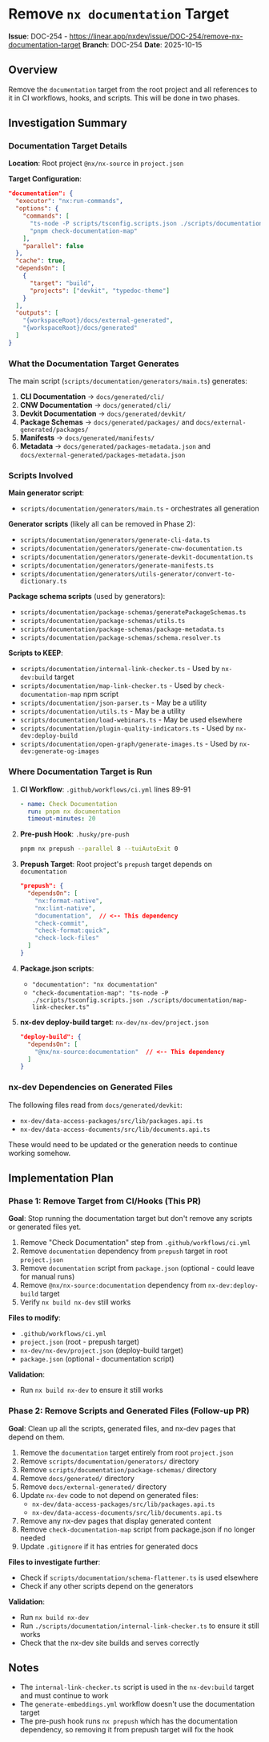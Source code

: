# Remove `nx documentation` Target

**Issue**: DOC-254 - https://linear.app/nxdev/issue/DOC-254/remove-nx-documentation-target
**Branch**: DOC-254
**Date**: 2025-10-15

## Overview

Remove the `documentation` target from the root project and all references to it in CI workflows, hooks, and scripts. This will be done in two phases.

## Investigation Summary

### Documentation Target Details

**Location**: Root project `@nx/nx-source` in `project.json`

**Target Configuration**:
```json
"documentation": {
  "executor": "nx:run-commands",
  "options": {
    "commands": [
      "ts-node -P scripts/tsconfig.scripts.json ./scripts/documentation/generators/main.ts",
      "pnpm check-documentation-map"
    ],
    "parallel": false
  },
  "cache": true,
  "dependsOn": [
    {
      "target": "build",
      "projects": ["devkit", "typedoc-theme"]
    }
  ],
  "outputs": [
    "{workspaceRoot}/docs/external-generated",
    "{workspaceRoot}/docs/generated"
  ]
}
```

### What the Documentation Target Generates

The main script (`scripts/documentation/generators/main.ts`) generates:

1. **CLI Documentation** → `docs/generated/cli/`
2. **CNW Documentation** → `docs/generated/cli/`
3. **Devkit Documentation** → `docs/generated/devkit/`
4. **Package Schemas** → `docs/generated/packages/` and `docs/external-generated/packages/`
5. **Manifests** → `docs/generated/manifests/`
6. **Metadata** → `docs/generated/packages-metadata.json` and `docs/external-generated/packages-metadata.json`

### Scripts Involved

**Main generator script**:
- `scripts/documentation/generators/main.ts` - orchestrates all generation

**Generator scripts** (likely all can be removed in Phase 2):
- `scripts/documentation/generators/generate-cli-data.ts`
- `scripts/documentation/generators/generate-cnw-documentation.ts`
- `scripts/documentation/generators/generate-devkit-documentation.ts`
- `scripts/documentation/generators/generate-manifests.ts`
- `scripts/documentation/generators/utils-generator/convert-to-dictionary.ts`

**Package schema scripts** (used by generators):
- `scripts/documentation/package-schemas/generatePackageSchemas.ts`
- `scripts/documentation/package-schemas/utils.ts`
- `scripts/documentation/package-schemas/package-metadata.ts`
- `scripts/documentation/package-schemas/schema.resolver.ts`

**Scripts to KEEP**:
- `scripts/documentation/internal-link-checker.ts` - Used by `nx-dev:build` target
- `scripts/documentation/map-link-checker.ts` - Used by `check-documentation-map` npm script
- `scripts/documentation/json-parser.ts` - May be a utility
- `scripts/documentation/utils.ts` - May be a utility
- `scripts/documentation/load-webinars.ts` - May be used elsewhere
- `scripts/documentation/plugin-quality-indicators.ts` - Used by `nx-dev:deploy-build`
- `scripts/documentation/open-graph/generate-images.ts` - Used by `nx-dev:generate-og-images`

### Where Documentation Target is Run

1. **CI Workflow**: `.github/workflows/ci.yml` lines 89-91
   ```yaml
   - name: Check Documentation
     run: pnpm nx documentation
     timeout-minutes: 20
   ```

2. **Pre-push Hook**: `.husky/pre-push`
   ```bash
   pnpm nx prepush --parallel 8 --tuiAutoExit 0
   ```

3. **Prepush Target**: Root project's `prepush` target depends on `documentation`
   ```json
   "prepush": {
     "dependsOn": [
       "nx:format-native",
       "nx:lint-native",
       "documentation",  // <-- This dependency
       "check-commit",
       "check-format:quick",
       "check-lock-files"
     ]
   }
   ```

4. **Package.json scripts**:
   - `"documentation": "nx documentation"`
   - `"check-documentation-map": "ts-node -P ./scripts/tsconfig.scripts.json ./scripts/documentation/map-link-checker.ts"`

5. **nx-dev deploy-build target**: `nx-dev/nx-dev/project.json`
   ```json
   "deploy-build": {
     "dependsOn": [
       "@nx/nx-source:documentation"  // <-- This dependency
     ]
   }
   ```

### nx-dev Dependencies on Generated Files

The following files read from `docs/generated/devkit`:
- `nx-dev/data-access-packages/src/lib/packages.api.ts`
- `nx-dev/data-access-documents/src/lib/documents.api.ts`

These would need to be updated or the generation needs to continue working somehow.

## Implementation Plan

### Phase 1: Remove Target from CI/Hooks (This PR)

**Goal**: Stop running the documentation target but don't remove any scripts or generated files yet.

1. Remove "Check Documentation" step from `.github/workflows/ci.yml`
2. Remove `documentation` dependency from `prepush` target in root `project.json`
3. Remove `documentation` script from `package.json` (optional - could leave for manual runs)
4. Remove `@nx/nx-source:documentation` dependency from `nx-dev:deploy-build` target
5. Verify `nx build nx-dev` still works

**Files to modify**:
- `.github/workflows/ci.yml`
- `project.json` (root - prepush target)
- `nx-dev/nx-dev/project.json` (deploy-build target)
- `package.json` (optional - documentation script)

**Validation**:
- Run `nx build nx-dev` to ensure it still works

### Phase 2: Remove Scripts and Generated Files (Follow-up PR)

**Goal**: Clean up all the scripts, generated files, and nx-dev pages that depend on them.

1. Remove the `documentation` target entirely from root `project.json`
2. Remove `scripts/documentation/generators/` directory
3. Remove `scripts/documentation/package-schemas/` directory
4. Remove `docs/generated/` directory
5. Remove `docs/external-generated/` directory
6. Update `nx-dev` code to not depend on generated files:
   - `nx-dev/data-access-packages/src/lib/packages.api.ts`
   - `nx-dev/data-access-documents/src/lib/documents.api.ts`
7. Remove any nx-dev pages that display generated content
8. Remove `check-documentation-map` script from package.json if no longer needed
9. Update `.gitignore` if it has entries for generated docs

**Files to investigate further**:
- Check if `scripts/documentation/schema-flattener.ts` is used elsewhere
- Check if any other scripts depend on the generators

**Validation**:
- Run `nx build nx-dev`
- Run `./scripts/documentation/internal-link-checker.ts` to ensure it still works
- Check that the nx-dev site builds and serves correctly

## Notes

- The `internal-link-checker.ts` script is used in the `nx-dev:build` target and must continue to work
- The `generate-embeddings.yml` workflow doesn't use the documentation target
- The pre-push hook runs `nx prepush` which has the documentation dependency, so removing it from prepush target will fix the hook
